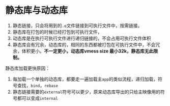 # 静态库与动态库

1. 静态链接，只会将用到的`.o`文件链接到可执行文件中，按需链接。
2. 静态库在打包的时候已经打包到可执行文件，
3. 动态库是在执行可执行文件进行递归链接的，不会占用可执行文件体积
4. 静态库会有冗余，动态库的，相同的东西都被打包在可执行文件中，不会冗余，体积更小。**不一定更小，动态库vmess size 最小32k，静态库无此限制。**


静态库加载更快原因：
1. 每加载一个单独的动态库，都要走一遍加载主`app`的类似流程，递归加载，符号查找，`bind`，`rebase`
2. 静态链接需要的`external`符号可以更少，原来动态库导出的只给主映像用的符号都可以变成`internal`